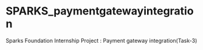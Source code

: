 # SPARKS_paymentgatewayintegration
Sparks Foundation Internship Project : Payment gateway integration(Task-3)
